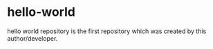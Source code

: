 # hello-world
hello world repository is the first repository which was created by this author/developer.
